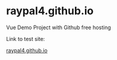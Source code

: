# raypal4.github.io
Vue Demo Project with Github free hosting 

Link to test site: 

[raypal4.github.io](https://raypal4.github.io/)


